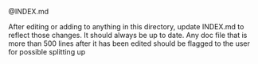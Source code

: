 @INDEX.md

After editing or adding to anything in this directory, update INDEX.md to reflect those changes. It should always be up to date.
Any doc file that is more than 500 lines after it has been edited should be flagged to the user for possible splitting up
